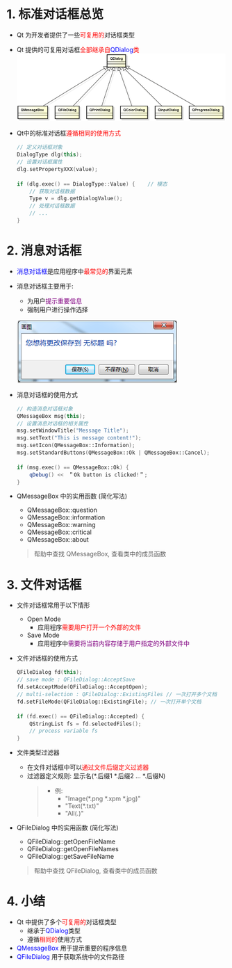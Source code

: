 # 1. 标准对话框总览
- Qt 为开发者提供了一些<font color=red>可复用的</font>对话框类型
- Qt 提供的可复用对话框<font color=red>全部继承自<font color=blue>QDialog</font>类</font>
    ![](vx_images/019_1.png)
- Qt中的标准对话框<font color=red>遵循相同的使用方式</font>

    ```cpp
    // 定义对话框对象
    DialogType dlg(this);
    // 设置对话框属性
    dlg.setPropertyXXX(value);

    if (dlg.exec() == DialogType::Value) {    // 模态
        // 获取对话框数据
        Type v = dlg.getDialogValue();
        // 处理对话框数据
        // ...
    }
    ```

# 2. 消息对话框
- <font color=blue>消息对话框</font>是应用程序中<font color=red>最常见的</font>界面元素
- 消息对话框主要用于:
    - 为用户<font color=purple>提示重要信息</font>
    - 强制用户进行操作选择

    ![](vx_images/019_2.png)

- 消息对话框的使用方式

    ```cpp
    // 构造消息对话框对象
    QMessageBox msg(this);
    // 设置消息对话框的相关属性
    msg.setWindowTitle("Message Title");
    msg.setText("This is message content!");
    msg.setIcon(QMessageBox::Information);
    msg.setStandardButtons(QMessageBox::Ok | QMessageBox::Cancel);

    if (msg.exec() == QMessageBox::Ok) {
        qDebug() <<　＂Ok button is clicked!＂;
    }
    ```

- QMessageBox 中的实用函数 (简化写法)
    - QMessageBox::question
    - QMessageBox::information
    - QMessageBox::warning
    - QMessageBox::critical
    - QMessageBox::about
    > 帮助中查找 QMessageBox, 查看类中的成员函数
# 3. 文件对话框
- 文件对话框常用于以下情形
    - Open Mode
        - 应用程序<font color=red>需要用户打开一个外部的文件</font>
    - Save Mode
        - 应用程序中<font color=purple>需要将当前内容存储于用户指定的外部文件中</font>

- 文件对话框的使用方式

    ```cpp
    QFileDialog fd(this);
    // save mode : QFileDialog::AcceptSave
    fd.setAcceptMode(QFileDialog::AcceptOpen);
    // multi-selection : QFileDialog::ExistingFiles // 一次打开多个文档
    fd.setFileMode(QFileDialog::ExistingFile); // 一次打开单个文档

    if (fd.exec() == QFileDialog::Accepted) {
        QStringList fs = fd.selectedFiles();
        // process variable fs
    }
    ```
- 文件类型过滤器
    - 在文件对话框中可以<font color=red>通过文件后缀定义过滤器</font>
    - 过滤器定义规则:
        显示名(*.后缀1 *.后缀2 ... *.后缀N)
        > - 例:
        >     - "Image(*.png *.xpm *.jpg)"
        >     - "Text(*.txt)"
        >     - "All(*.*)"

- QFileDialog 中的实用函数 (简化写法)
    - QFileDialog::getOpenFileName
    - QFileDialog::getOpenFileNames
    - QFileDialog::getSaveFileName
    > 帮助中查找 QFileDialog, 查看类中的成员函数
# 4. 小结
- Qt 中提供了多个<font color=red>可复用的</font>对话框类型
    - 继承于<font color=blue>QDialog</font>类型
    - 遵循<font color=red>相同的</font>使用方式
- <font color=blue>QMessageBox</font> 用于提示重要的程序信息
- <font color=blue>QFileDialog</font> 用于获取系统中的文件路径